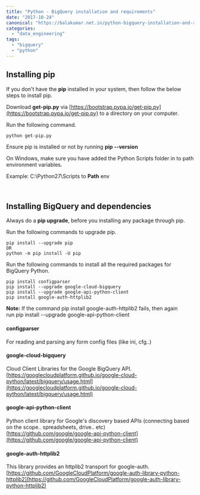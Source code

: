 ```yaml
---
title: "Python - BigQuery installation and requirements"
date: "2017-10-24"
canonical: "https://balakumar.net.in/python-bigquery-installation-and-requirements/"
categories: 
  - "data_engineering"
tags: 
  - "bigquery"
  - "python"
---
```


## Installing pip

If you don't have the **pip** installed in your system, then follow the below steps to install pip.

Download **get-pip.py** via [https://bootstrap.pypa.io/get-pip.py](https://bootstrap.pypa.io/get-pip.py) to a directory on your computer.

Run the following command.

```shell
python get-pip.py
```

Ensure pip is installed or not by running **pip --version**

On Windows, make sure you have added the Python Scripts folder in to path environment variables.

Example: C:\Python27\Scripts to **Path** env

 

## Installing BigQuery and dependencies

Always do a **pip upgrade**, before you installing any package through pip.

Run the following commands to upgrade pip.

```shell
pip install --upgrade pip
OR 
python -m pip install -U pip
```

Run the following commands to install all the required packages for BigQuery Python.

```shell
pip install configparser
pip install --upgrade google-cloud-bigquery
pip install --upgrade google-api-python-client
pip install google-auth-httplib2
```

**Note:** If the command pip install google-auth-httplib2 fails, then again run pip install --upgrade google-api-python-client

#### configparser

For reading and parsing any form config files (like ini, cfg..)

#### google-cloud-bigquery

Cloud Client Libraries for the Google BigQuery API. [https://googlecloudplatform.github.io/google-cloud-python/latest/bigquery/usage.html](https://googlecloudplatform.github.io/google-cloud-python/latest/bigquery/usage.html)

#### google-api-python-client

Python client library for Google's discovery based APIs (connecting based on the scope.. spreadsheets, drive.. etc) [https://github.com/google/google-api-python-client](https://github.com/google/google-api-python-client)

#### google-auth-httplib2

This library provides an httplib2 transport for google-auth. [https://github.com/GoogleCloudPlatform/google-auth-library-python-httplib2](https://github.com/GoogleCloudPlatform/google-auth-library-python-httplib2)
